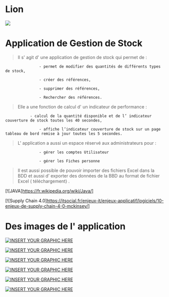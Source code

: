 # Lion
<a href="http://fvcproductions.com"><img src="https://user-images.githubusercontent.com/58665012/89061018-47063180-d364-11ea-9f2d-a9142bd678fb.jpg"></a>


# Application de Gestion de Stock

> Il s' agit d' une application de gestion de stock qui permet de  : 

                   - permet de modifier des quantités de différents types de stock,
                   
                   - créer des références,
                   
                   - supprimer des références,
                   
                   - Rechercher des références.
                   
> Elle a une fonction de calcul d' un indicateur de performance : 
                    
		       - calcul de la quantité disponible et de l’ indicateur couverture de stock toutes les 40 secondes, 
		  
	               - affiche l’indicateur couverture de stock sur un page tableau de bord remise à jour toutes les 5 secondes.
                    
                    
> L' application a aussi un espace réservé aux administrateurs pour :
                   
                   - gérer les comptes Utilisateur
                   
                   - gérer les Fiches personne

> Il est aussi possible de pouvoir importer des fichiers Excel dans la BDD et aussi d’ exporter des données de la BBD au 
format de fichier Excel ( téléchargement) .

[![JAVA]https://fr.wikipedia.org/wiki/Java/]

[![Supply Chain 4.0]https://itsocial.fr/enjeux-it/enjeux-applicatif/logiciels/10-enjeux-de-supply-chain-4-0-mckinsey/]

# Des images de l' application 

[![INSERT YOUR GRAPHIC HERE](https://user-images.githubusercontent.com/58665012/88903645-4e3e1a00-d254-11ea-96cc-ae2c31348690.PNG)]()

[![INSERT YOUR GRAPHIC HERE](https://user-images.githubusercontent.com/58665012/88903639-4bdbc000-d254-11ea-8abf-2a496dfa87da.PNG)]()

[![INSERT YOUR GRAPHIC HERE](https://user-images.githubusercontent.com/58665012/88903659-50a07400-d254-11ea-8621-b0c66bb8050f.PNG)]()

[![INSERT YOUR GRAPHIC HERE](https://user-images.githubusercontent.com/58665012/88903663-51d1a100-d254-11ea-8506-36d29fb73456.PNG)]()

[![INSERT YOUR GRAPHIC HERE](https://user-images.githubusercontent.com/58665012/88903662-51390a80-d254-11ea-8b7a-8b271b364752.PNG)]()

[![INSERT YOUR GRAPHIC HERE](https://user-images.githubusercontent.com/58665012/89060666-b2033880-d363-11ea-9cf2-930e2c3c46f0.PNG)]()
